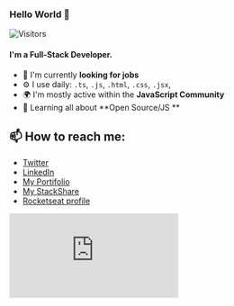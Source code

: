 ### Hello World 👋

![Visitors](https://komarev.com/ghpvc/?username=cristuker&color=blueviolet&label=Visitors)

#### I'm a Full-Stack Developer.

-   🏢 I'm currently **looking for jobs**
-   ⚙️ I use daily: `.ts`, `.js`, `.html`, `.css`, `.jsx`,
-   🌍 I'm mostly active within the **JavaScript Community**
-   🌱 Learning all about **Open Source/JS **

## 📫 How to reach me:

-   <a href="https://twitter.com/tukeer01" target="blank" >Twitter</a>
-   <a href="https://www.linkedin.com/in/cristian-silva-dev/" target="blank" >LinkedIn</a>
-   <a href="http://cristuker.github.io/" target="blank" >My Portifolio</a>
-   <a href="https://stackshare.io/Cristuker/my-stack" target="blank" >My StackShare</a>
-   <a href="https://app.rocketseat.com.br/me/cristuker" target="blank" >Rocketseat profile</a>

[![Spotify](https://novatorem.cristuker.vercel.app/api/spotify.py)](https://open.spotify.com/user/cristian123105)
